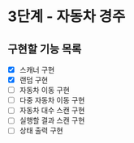 # 3단계 - 자동차 경주

## 구현할 기능 목록

- [X] 스캐너 구현
- [X] 랜덤 구현
- [ ] 자동차 이동 구현
- [ ] 다중 자동차 이동 구현
- [ ] 자동차 대수 스캔 구현
- [ ] 실행할 결과 스캔 구현
- [ ] 상태 출력 구현
